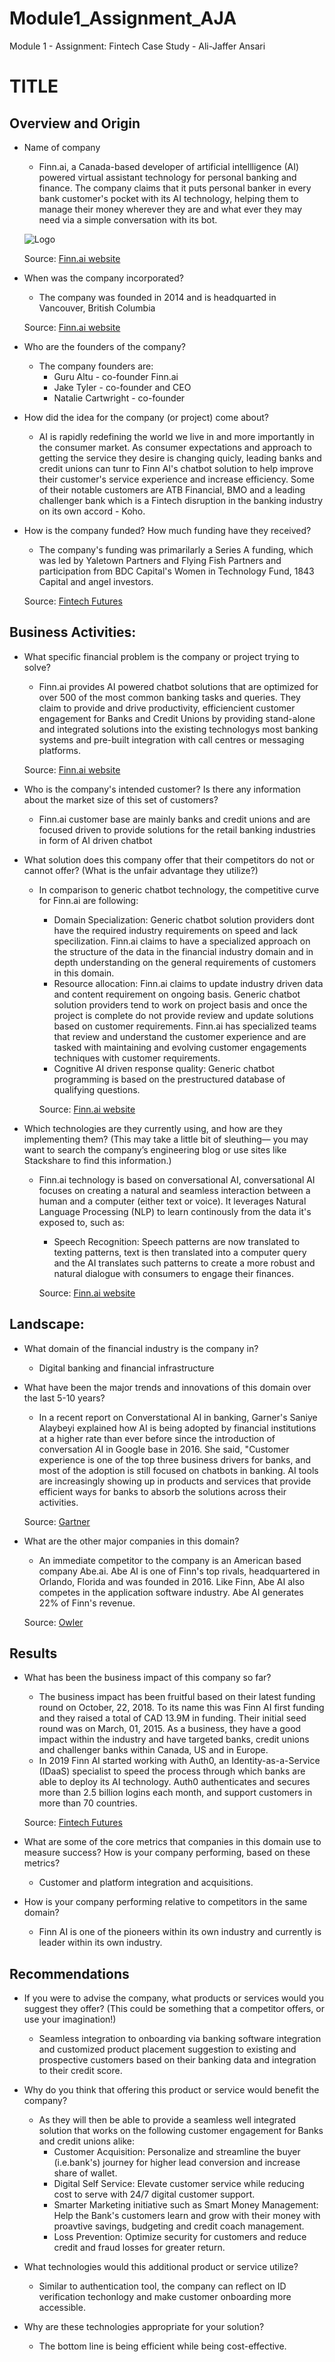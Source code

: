 # Module1_Assignment_AJA

Module 1 - Assignment: Fintech Case Study - Ali-Jaffer Ansari

# TITLE

## Overview and Origin

* Name of company

  * Finn.ai, a Canada-based developer of artificial intellligence (AI) powered virtual assistant technology for personal banking and finance.
  The company claims that it puts personal banker in every bank customer's pocket with its AI technology, helping them to manage their money wherever they are and what ever they may need via a simple conversation with its bot. 

  ![Logo](finn-horizontal-white.svg)
  
  Source: [Finn.ai website](https://www.finn.ai/solutions/)


  

* When was the company incorporated?

  * The company was founded in 2014 and is headquarted in Vancouver, British Columbia

  Source: [Finn.ai website](https://www.finn.ai/company/)

* Who are the founders of the company?

  * The company founders are:
    * Guru Altu - co-founder Finn.ai
    * Jake Tyler - co-founder and CEO
    * Natalie Cartwright - co-founder

* How did the idea for the company (or project) come about?

  * AI is rapidly redefining the world we live in and more importantly in the consumer market. As consumer expectations and approach to getting the service they desire is changing quicly, leading banks and credit unions can tunr to Finn AI's chatbot solution to help improve their customer's service experience and increase efficiency. Some of their notable customers are ATB Financial, BMO and a leading challenger bank which is a Fintech disruption in the banking industry on its own accord - Koho.

* How is the company funded? How much funding have they received?

  * The company's funding was primarilarly a Series A funding, which was led by Yaletown Partners and Flying Fish Partners and participation from BDC Capital's Women in Technology Fund, 1843 Capital and angel investors. 
  
  Source: [Fintech Futures](https://www.fintechfutures.com/2018/10/finn-ai-raises-11m-in-series-a-funding-round/)

## Business Activities:

* What specific financial problem is the company or project trying to solve?
  
  * Finn.ai provides AI powered chatbot solutions that are optimized for over 500 of the most common banking tasks and queries. They claim to provide and drive productivity, efficiencient customer engagement for Banks and Credit Unions by providing stand-alone and integrated solutions into the existing technologys most banking systems and pre-built integration with call centres or messaging platforms. 

  Source: [Finn.ai website](https://www.finn.ai/)

* Who is the company's intended customer?  Is there any information about the market size of this set of customers?
  
  * Finn.ai customer base are mainly banks and credit unions and are focused driven to provide solutions for the retail banking industries in form of AI driven chatbot

* What solution does this company offer that their competitors do not or cannot offer? (What is the unfair advantage they utilize?)
  * In comparison to generic chatbot technology, the competitive curve for Finn.ai are following: 
    * Domain Specialization: Generic chatbot solution providers dont have the required industry requirements on speed and lack specilization. Finn.ai claims to have a specialized approach on the structure of the data in the financial industry domain and in depth understanding on the general requirements of customers in this domain. 
    * Resource allocation: Finn.ai claims to update industry driven data and content requirement on ongoing basis. Generic chatbot solution providers tend to work on project basis and once the project is complete do not provide review and update solutions based on customer requirements. Finn.ai has specialized teams that review and understand the customer experience and are tasked with maintaining and evolving customer engagements techniques with customer requirements. 
    * Cognitive AI driven response quality: Generic chatbot programming is based on the prestructured database of qualifying questions.

    Source: [Finn.ai website](https://www.finn.ai/resources)
  

* Which technologies are they currently using, and how are they implementing them? (This may take a little bit of sleuthing–– you may want to search the company’s engineering blog or use sites like Stackshare to find this information.)
  * Finn.ai technology is based on conversational AI, conversational AI focuses on creating a natural and seamless interaction between a human and a computer (either text or voice). It leverages Natural Language Processing (NLP) to learn continously from the data it's exposed to, such as:
    * Speech Recognition: Speech patterns are now translated to texting patterns, text is then translated into a computer query and the AI translates such patterns to create a more robust and natural dialogue with consumers to engage their finances.  

    Source: [Finn.ai website](https://www.finn.ai/ai-technology)

## Landscape:

* What domain of the financial industry is the company in?
  * Digital banking and financial infrastructure

* What have been the major trends and innovations of this domain over the last 5-10 years?
  * In a recent report on Converstational AI in banking, Garner's Saniye Alaybeyi explained how AI is being adopted by financial institutions at a higher rate than ever before since the introduction of conversation AI in Google base in 2016. She said, "Customer experience is one of the top three business drivers for banks, and most of the adoption is still focused on chatbots in banking. AI tools are increasingly showing up in products and services that provide efficient ways for banks to absorb the solutions across their activities. 

  Source: [Gartner](https://www.gartner.com/en/documents/3984159)

* What are the other major companies in this domain?
  * An immediate competitor to the company is an American based company Abe.ai. Abe AI is one of Finn's top rivals, headquartered in Orlando, Florida and was founded in 2016. Like Finn, Abe AI also competes in the application software industry. Abe AI generates 22% of Finn's revenue. 

  Source: [Owler](https://www.owler.com/company/finnai)



## Results

* What has been the business impact of this company so far?
  * The business impact has been fruitful based on their latest funding round on October, 22, 2018. To its name this was Finn AI first funding and they raised a total of CAD 13.9M in funding. Their initial seed round was on March, 01, 2015. 
  As a business, they have a good impact within the industry and have targeted banks, credit unions and challenger banks within Canada, US and in Europe. 
  * In 2019 Finn AI started working with Auth0, an Identity-as-a-Service (IDaaS) specialist to speed the process through which banks are able to deploy its AI technology. Auth0 authenticates and secures more than 2.5 billion logins each month, and support customers in more than 70 countries. 

  Source: [Fintech Futures](https://www.fintechfutures.com/2019/02/finn-ai-and-idaas-firm-autho-offer-novel-conversational-ai/)

* What are some of the core metrics that companies in this domain use to measure success? How is your company performing, based on these metrics?
  * Customer and platform integration and acquisitions. 

* How is your company performing relative to competitors in the same domain?
  * Finn AI is one of the pioneers within its own industry and currently is leader within its own industry.

## Recommendations

* If you were to advise the company, what products or services would you suggest they offer? (This could be something that a competitor offers, or use your imagination!)
  * Seamless integration to onboarding via banking software integration and customized product placement suggestion to existing and prospective customers based on their banking data and integration to their credit score. 

* Why do you think that offering this product or service would benefit the company?
  * As they will then be able to provide a seamless well integrated solution that works on the following customer engagement for Banks and credit unions alike: 
    * Customer Acquisition: Personalize and streamline the buyer (i.e.bank's) journey for higher lead conversion and increase share of wallet. 
    * Digital Self Service: Elevate customer service while reducing cost to serve with 24/7 digital customer support. 
    * Smarter Marketing initiative such as Smart Money Management: Help the Bank's customers learn and grow with their money with proavtive savings, budgeting and credit coach management. 
    * Loss Prevention: Optimize security for customers and reduce credit and fraud losses for greater return. 

* What technologies would this additional product or service utilize?
  * Similar to authentication tool, the company can reflect on ID verification techonlogy and make customer onboarding more accessible.
* Why are these technologies appropriate for your solution?
  * The bottom line is being efficient while being cost-effective. 
